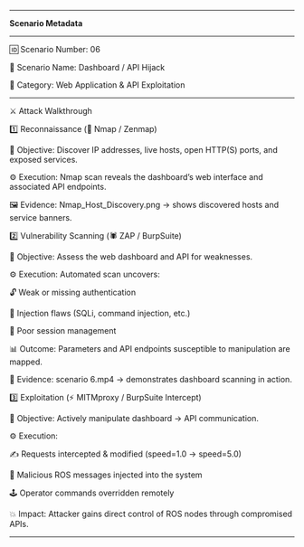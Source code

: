-------------------------------------------------------------------------------------------------------------------------



**Scenario Metadata**



-------------------------------------------------------------------------------------------------------------------------



🆔 Scenario Number: 06

📝 Scenario Name: Dashboard / API Hijack

📂 Category: Web Application \& API Exploitation



-------------------------------------------------------------------------------------------------------------------------



⚔️ Attack Walkthrough



1️⃣ Reconnaissance (🔎 Nmap / Zenmap)



🎯 Objective: Discover IP addresses, live hosts, open HTTP(S) ports, and exposed services.

⚙️ Execution: Nmap scan reveals the dashboard’s web interface and associated API endpoints.

🖼 Evidence: Nmap\_Host\_Discovery.png → shows discovered hosts and service banners.



2️⃣ Vulnerability Scanning (🕷 ZAP / BurpSuite)



🎯 Objective: Assess the web dashboard and API for weaknesses.

⚙️ Execution: Automated scan uncovers:



🔓 Weak or missing authentication



💉 Injection flaws (SQLi, command injection, etc.)



🔑 Poor session management



📊 Outcome: Parameters and API endpoints susceptible to manipulation are mapped.

🎥 Evidence: scenario 6.mp4 → demonstrates dashboard scanning in action.



3️⃣ Exploitation (⚡ MITMproxy / BurpSuite Intercept)



🎯 Objective: Actively manipulate dashboard → API communication.

⚙️ Execution:



✍️ Requests intercepted \& modified (speed=1.0 → speed=5.0)



🤖 Malicious ROS messages injected into the system



🕹 Operator commands overridden remotely



💥 Impact: Attacker gains direct control of ROS nodes through compromised APIs.



-----------------------------------------------------------------------------------------------------------------------

